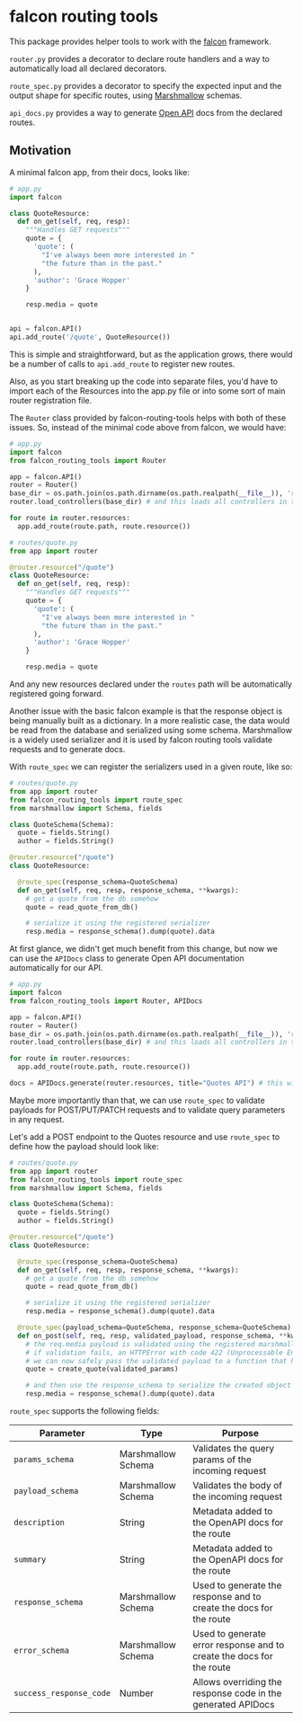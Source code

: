 # falcon routing tools

This package provides helper tools to work with the [falcon](https://github.com/falconry/falcon) framework.

`router.py` provides a decorator to declare route handlers and a way to automatically load all declared decorators.

`route_spec.py` provides a decorator to specify the expected input and the output shape for specific routes, using [Marshmallow](https://github.com/marshmallow-code/marshmallow) schemas.

`api_docs.py` provides a way to generate [Open API](https://github.com/OAI/OpenAPI-Specification) docs from the declared routes.

## Motivation

A minimal falcon app, from their docs, looks like:

```python
# app.py
import falcon

class QuoteResource:
  def on_get(self, req, resp):
    """Handles GET requests"""
    quote = {
      'quote': (
        "I've always been more interested in "
        "the future than in the past."
      ),
      'author': 'Grace Hopper'
    }

    resp.media = quote


api = falcon.API()
api.add_route('/quote', QuoteResource())
```

This is simple and straightforward, but as the application grows, there would be a number of calls to `api.add_route` to register new routes.

Also, as you start breaking up the code into separate files, you'd have to import each of the Resources into the app.py file or into some sort of main router registration file.

The `Router` class provided by falcon-routing-tools helps with both of these issues. So, instead of the minimal code above from falcon, we would have:

```python
# app.py
import falcon
from falcon_routing_tools import Router

app = falcon.API()
router = Router()
base_dir = os.path.join(os.path.dirname(os.path.realpath(__file__)), 'routes') # this build the path to ./routes directory
router.load_controllers(base_dir) # and this loads all controllers in that directory, recursively

for route in router.resources:
  app.add_route(route.path, route.resource())
```

```python
# routes/quote.py
from app import router

@router.resource("/quote")
class QuoteResource:
  def on_get(self, req, resp):
    """Handles GET requests"""
    quote = {
      'quote': (
        "I've always been more interested in "
        "the future than in the past."
      ),
      'author': 'Grace Hopper'
    }

    resp.media = quote
```

And any new resources declared under the `routes` path will be automatically registered going forward.

Another issue with the basic falcon example is that the response object is being manually built as a dictionary. In a more realistic case, the data would be read from the database and serialized using some schema. Marshmallow is a widely used serializer and it is used by falcon routing tools validate requests and to generate docs.

With `route_spec` we can register the serializers used in a given route, like so:

```python
# routes/quote.py
from app import router
from falcon_routing_tools import route_spec
from marshmallow import Schema, fields

class QuoteSchema(Schema):
  quote = fields.String()
  author = fields.String()

@router.resource("/quote")
class QuoteResource:

  @route_spec(response_schema=QuoteSchema)
  def on_get(self, req, resp, response_schema, **kwargs):
    # get a quote from the db somehow
    quote = read_quote_from_db()

    # serialize it using the registered serializer
    resp.media = response_schema().dump(quote).data
```

At first glance, we didn't get much benefit from this change, but now we can use the `APIDocs` class to generate Open API documentation automatically for our API.

```python
# app.py
import falcon
from falcon_routing_tools import Router, APIDocs

app = falcon.API()
router = Router()
base_dir = os.path.join(os.path.dirname(os.path.realpath(__file__)), 'routes') # this build the path to ./routes directory
router.load_controllers(base_dir) # and this loads all controllers in that directory, recursively

for route in router.resources:
  app.add_route(route.path, route.resource())

docs = APIDocs.generate(router.resources, title="Quotes API") # this will be a dict with the specification of all the routes in the app
```

Maybe more importantly than that, we can use `route_spec` to validate payloads for POST/PUT/PATCH requests and to validate query parameters in any request.

Let's add a POST endpoint to the Quotes resource and use `route_spec` to define how the payload should look like:

```python
# routes/quote.py
from app import router
from falcon_routing_tools import route_spec
from marshmallow import Schema, fields

class QuoteSchema(Schema):
  quote = fields.String()
  author = fields.String()

@router.resource("/quote")
class QuoteResource:

  @route_spec(response_schema=QuoteSchema)
  def on_get(self, req, resp, response_schema, **kwargs):
    # get a quote from the db somehow
    quote = read_quote_from_db()

    # serialize it using the registered serializer
    resp.media = response_schema().dump(quote).data

  @route_spec(payload_schema=QuoteSchema, response_schema=QuoteSchema)
  def on_post(self, req, resp, validated_payload, response_schema, **kwargs):
    # the req.media payload is validated using the registered marshmallow schema and at this point validated_payload is a valid object
    # if validation fails, an HTTPError with code 422 (Unprocessable Entity) is raised
    # we can now safely pass the validated payload to a function that handles creating a new quote
    quote = create_quote(validated_params)

    # and then use the response_schema to serialize the created object
    resp.media = response_schema().dump(quote).data
```

`route_spec` supports the following fields:

Parameter | Type | Purpose
---|---|---
`params_schema` | Marshmallow Schema | Validates the query params of the incoming request
`payload_schema` | Marshmallow Schema | Validates the body of the incoming request
`description` | String | Metadata added to the OpenAPI docs for the route
`summary` | String | Metadata added to the OpenAPI docs for the route
`response_schema` | Marshmallow Schema | Used to generate the response and to create the docs for the route
`error_schema` | Marshmallow Schema | Used to generate error response and to create the docs for the route
`success_response_code` | Number | Allows overriding the response code in the generated APIDocs